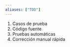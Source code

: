 ```yaml
---
aliases: ["TDD"]
---
```

1. Casos de prueba
2. Código fuente
3. Pruebas automáticas
4. Corrección manual rápida